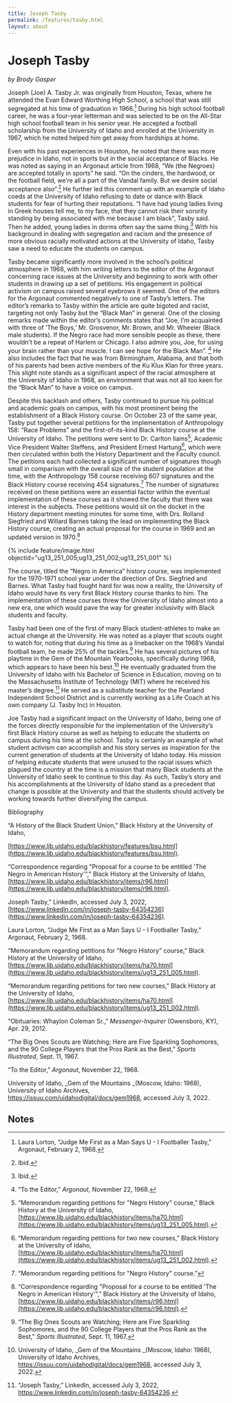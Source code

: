 ```yaml
---
title: Joseph Tasby
permalink: /features/tasby.html
layout: about
---
```


# Joseph Tasby

*by Brody Gasper*

Joseph (Joe) A. Tasby Jr. was originally from Houston, Texas, where he attended the Evan Edward Worthing High School, a school that was still segregated at his time of graduation in 1966.[^1]  During his high school football career, he was a four-year letterman and was selected to be on the All-Star high school football team in his senior year.  He accepted a football scholarship from the University of Idaho and enrolled at the University in 1967, which he noted helped him get away from hardships at home.  

Even with his past experiences in Houston, he noted that there was more prejudice in Idaho, not in sports but in the social acceptance of Blacks. He was noted as saying in an Argonaut article from 1968, “We (the Negroes) are accepted totally in sports” he said. “On the cinders, the hardwood, or the football field, we’re all a part of the Vandal family.  But we desire social acceptance also”.[^2]  He further led this comment up with an example of Idaho coeds at the University of Idaho refusing to date or dance with Black students for fear of hurting their reputations. “I have had young ladies living in Greek houses tell me, to my face, that they cannot risk their sorority standing by being associated with me because I am black”, Tasby said. Then he added, young ladies in dorms often say the same thing.[^3]  With his background in dealing with segregation and racism and the presence of more obvious racially motivated actions at the University of Idaho, Tasby saw a need to educate the students on campus.  


Tasby became significantly more involved in the school’s political atmosphere in 1968, with him writing letters to the editor of the Argonaut concerning race issues at the University and beginning to work with other students in drawing up a set of petitions.  His engagement in political activism on campus raised several eyebrows it seemed. One of the editors for the Argonaut commented negatively to one of Tasby’s letters.  The editor’s remarks to Tasby within the article are quite bigoted and racist, targeting not only Tasby but the “Black Man” in general.  One of the closing remarks made within the editor’s comments states that “Joe, I’m acquainted with three of ‘The Boys,’ Mr. Grosvenor, Mr. Brown, and Mr. Wheeler (Black male students). If the Negro race had more sensible people as these, there wouldn’t be a repeat of Harlem or Chicago.  I also admire you, Joe, for using your brain rather than your muscle. I can see hope for the Black Man”. [^4] He also includes the fact that he was from Birmingham, Alabama, and that both of his parents had been active members of the Ku Klux Klan for three years. This slight note stands as a significant aspect of the racial atmosphere at the University of Idaho in 1968, an environment that was not all too keen for the “Black Man” to have a voice on campus.  


Despite this backlash and others, Tasby continued to pursue his political and academic goals on campus, with his most prominent being the establishment of a Black History course.  On October 23 of the same year, Tasby put together several petitions for the implementation of Anthropology 158: “Race Problems” and the first-of-its-kind Black History course at the University of Idaho.  The petitions were sent to Dr. Carlton Iiams[^5], Academic Vice President Walter Steffens, and President Ernest Hartung[^6], which were then circulated within both the History Department and the Faculty council.  The petitions each had collected a significant number of signatures though small in comparison with the overall size of the student population at the time, with the Anthropology 158 course receiving 607 signatures and the Black History course receiving 454 signatures.[^7]  The number of signatures received on these petitions were an essential factor within the eventual implementation of these courses as it showed the faculty that there was interest in the subjects.  These petitions would sit on the docket in the History department meeting minutes for some time, with Drs. Rolland Siegfried and Willard Barnes taking the lead on implementing the Black History course, creating an actual proposal for the course in 1969 and an updated version in 1970.[^8] 

{% include feature/image.html objectid="ug13_251_005;ug13_251_002;ug13_251_001"  %}


 The course, titled the “Negro in America” history course, was implemented for the 1970-1971 school year under the direction of Drs. Siegfried and Barnes. What Tasby had fought hard for was now a reality, the University of Idaho would have its very first Black History course thanks to him.  The implementation of these courses threw the University of Idaho almost into a new era, one which would pave the way for greater inclusivity with Black students and faculty.  

Tasby had been one of the first of many Black student-athletes to make an actual change at the University. He was noted as a player that scouts ought to watch for, noting that during his time as a linebacker on the 1968’s Vandal football team, he made 25% of the tackles.[^9]  He has several pictures of his playtime in the Gem of the Mountain Yearbooks, specifically during 1968, which appears to have been his best.[^10]  He eventually graduated from the University of Idaho with his Bachelor of Science in Education, moving on to the Massachusetts Institute of Technology (MIT) where he received his master’s degree.[^11]  He served as a substitute teacher for the Pearland Independent School District and is currently working as a Life Coach at his own company (J. Tasby Inc) in Houston.

Joe Tasby had a significant impact on the University of Idaho, being one of the forces directly responsible for the implementation of the University’s first Black History course as well as helping to educate the students on campus during his time at the school.  Tasby is certainly an example of what student activism can accomplish and his story serves as inspiration for the current generation of students at the University of Idaho today.  His mission of helping educate students that were unused to the racial issues which plagued the country at the time is a mission that many Black students at the University of Idaho seek to continue to this day. As such, Tasby’s story and his accomplishments at the University of Idaho stand as a precedent that change is possible at the University and that the students should actively be working towards further diversifying the campus.

Bibliography

“A History of the Black Student Union,” Black History at the University of Idaho,

[https://www.lib.uidaho.edu/blackhistory/features/bsu.html](https://www.lib.uidaho.edu/blackhistory/features/bsu.html).

“Correspondence regarding "Proposal for a course to be entitled 'The Negro in American History'",” Black History at the University of Idaho, [https://www.lib.uidaho.edu/blackhistory/items/r96.html](https://www.lib.uidaho.edu/blackhistory/items/r96.html).

Joseph Tasby,” LinkedIn, accessed July 3, 2022, [https://www.linkedin.com/in/joseph-tasby-64354236](https://www.linkedin.com/in/joseph-tasby-64354236).

Laura Lorton, “Judge Me First as a Man Says U - I Footballer Tasby," Argonaut, February 2, 1968.

“Memorandum regarding petitions for "Negro History" course,” Black History at the University of Idaho, [https://www.lib.uidaho.edu/blackhistory/items/ha70.html](https://www.lib.uidaho.edu/blackhistory/items/ug13_251_005.html).

“Memorandum regarding petitions for two new courses,” Black History at the University of Idaho, [https://www.lib.uidaho.edu/blackhistory/items/ha70.html](https://www.lib.uidaho.edu/blackhistory/items/ug13_251_002.html).

“Obituaries: Whaylon Coleman Sr.,” _Messenger-Inquirer_ (Owensboro, KY), Apr. 29, 2012. 

“The Big Ones Scouts are Watching; Here are Five Sparkling Sophomores, and the 90 College Players that the Pros Rank as the Best,” _Sports Illustrated_, Sept. 11, 1967.

“To the Editor,” _Argonaut_, November 22, 1968.

University of Idaho, _Gem of the Mountains _(Moscow, Idaho: 1968), University of Idaho Archives, https://issuu.com/uidahodigital/docs/gem1968, accessed July 3, 2022.


<!-- Footnotes themselves at the bottom. -->
## Notes

[^1]:
     Laura Lorton, “Judge Me First as a Man Says U - I Footballer Tasby," Argonaut, February 2, 1968.

[^2]:
     Ibid. 

[^3]:
     Ibid. 

[^4]:
     “To the Editor,” _Argonaut_, November 22, 1968.

[^5]:
     “Memorandum regarding petitions for "Negro History" course,” Black History at the University of Idaho, [https://www.lib.uidaho.edu/blackhistory/items/ha70.html](https://www.lib.uidaho.edu/blackhistory/items/ug13_251_005.html).

[^6]:
     “Memorandum regarding petitions for two new courses,” Black History at the University of Idaho, [https://www.lib.uidaho.edu/blackhistory/items/ha70.html](https://www.lib.uidaho.edu/blackhistory/items/ug13_251_002.html).

[^7]:
     “Memorandum regarding petitions for "Negro History" course.”

[^8]:
     “Correspondence regarding "Proposal for a course to be entitled 'The Negro in American History'",” Black History at the University of Idaho, [https://www.lib.uidaho.edu/blackhistory/items/r96.html](https://www.lib.uidaho.edu/blackhistory/items/r96.html).

[^9]:
     “The Big Ones Scouts are Watching; Here are Five Sparkling Sophomores, and the 90 College Players that the Pros Rank as the Best,” _Sports Illustrated_, Sept. 11, 1967.

[^10]:
     University of Idaho, _Gem of the Mountains _(Moscow, Idaho: 1968), University of Idaho Archives, <https://issuu.com/uidahodigital/docs/gem1968>, accessed July 3, 2022.

[^11]:
     “Joseph Tasby,” LinkedIn, accessed July 3, 2022, <https://www.linkedin.com/in/joseph-tasby-64354236>. 
